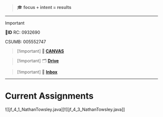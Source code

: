 > 🎓 **focus + intent = results**
---

>[!important] 
> 🪪**ID** 
> RC: 0932690
> 
> CSUMB: 005552747

> [!important] **🎒 [CANVAS](https://scccd.instructure.com/)**

> [!important] 🗂️ **[Drive](https://drive.google.com/drive/u/1/home)**

> [!important] 📩 **[Inbox](https://mail.google.com/mail/u/1/#inbox)**
---

# Current Assignments
![[jf_4_1_NathanTowsley.java]]![[jf_4_3_NathanTowsley.java]]